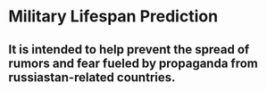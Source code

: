 # Military Lifespan Prediction

## It is intended to help prevent the spread of rumors and fear fueled by propaganda from russiastan-related countries.
